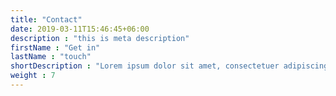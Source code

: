 ```yaml
---
title: "Contact"
date: 2019-03-11T15:46:45+06:00
description : "this is meta description"
firstName : "Get in"
lastName : "touch"
shortDescription : "Lorem ipsum dolor sit amet, consectetuer adipiscing elit, sed diam nonummy nibh euismod tincidunt ut laoreet dolore magna aliquam erat volutpat."
weight : 7
---
```

